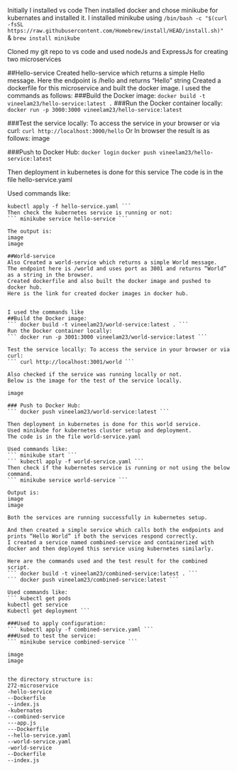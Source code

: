 Initially I installed vs code 
Then installed docker and chose minikube for kubernates and installed it.
I installed minikube using 
```/bin/bash -c "$(curl -fsSL https://raw.githubusercontent.com/Homebrew/install/HEAD/install.sh)" ```
& 
```brew install minikube```

Cloned my git repo to vs code and used nodeJs and ExpressJs for creating two microservices 

##Hello-service
Created hello-service which returns a simple Hello message.
Here the endpoint is /hello and returns “Hello” string
Created a dockerfile for this microservice and built the docker image.
I used the commands as follows:
###Build the Docker image:
``` docker build -t vineelam23/hello-service:latest . ```
###Run the Docker container locally:
``` docker run -p 3000:3000 vineelam23/hello-service:latest ```

###Test the service locally: To access the service in your browser or via curl:
``` curl http://localhost:3000/hello ```
Or 
In browser the result is as follows:
image

###Push to Docker Hub: 
``` docker login ``` 
``` docker push vineelam23/hello-service:latest ```

Then deployment in kubernetes is done for this service 
The code is in the file hello-service.yaml

Used commands like:
``` minikube start
kubectl apply -f hello-service.yaml ```
Then check the kubernetes service is running or not:
``` minikube service hello-service ```

The output is:
image
image

##World-service
Also Created a world-service which returns a simple World message.
The endpoint here is /world and uses port as 3001 and returns “World” as a string in the browser.
Created dockerfile and also built the docker image and pushed to docker hub. 
Here is the link for created docker images in docker hub.


I used the commands like 
##Build the Docker image:
``` docker build -t vineelam23/world-service:latest . ```
Run the Docker container locally:
``` docker run -p 3001:3000 vineelam23/world-service:latest ```

Test the service locally: To access the service in your browser or via curl:
``` curl http://localhost:3001/world ```

Also checked if the service was running locally or not.
Below is the image for the test of the service locally.

image

### Push to Docker Hub: 
``` docker push vineelam23/world-service:latest ```

Then deployment in kubernetes is done for this world service.
Used minikube for kubernetes cluster setup and deployment.
The code is in the file world-service.yaml

Used commands like:
``` minikube start ```
``` kubectl apply -f world-service.yaml ```
Then check if the kubernetes service is running or not using the below command.
``` minikube service world-service ```

Output is:
image
image

Both the services are running successfully in kubernetes setup.

And then created a simple service which calls both the endpoints and prints “Hello World” if both the services respond correctly.
I created a service named combined-service and containerized with docker and then deployed this service using kubernetes similarly.

Here are the commands used and the test result for the combined script. 
``` docker build -t vineelam23/combined-service:latest . ```
``` docker push vineelam23/combined-service:latest ```

Used commands like:
``` kubectl get pods
kubectl get service
Kubectl get deployment ```

###Used to apply configuration:
``` kubectl apply -f combined-service.yaml ```
###Used to test the service:
``` minikube service combined-service ```

image 
image 


the directory structure is:
272-microservice
-hello-service
--Dockerfile
--index.js
-kubernates
--combined-service
---app.js
---Dockerfile
--hello-service.yaml
--world-service.yaml
-world-service
--Dockerfile
--index.js


